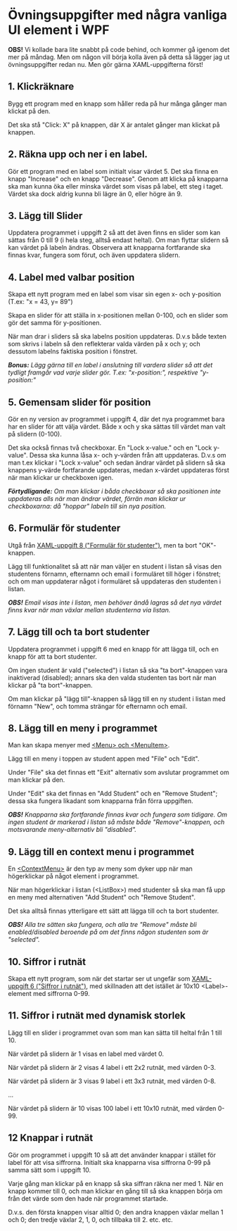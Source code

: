 # Övningsuppgifter med några vanliga UI element i WPF

**OBS!** Vi kollade bara lite snabbt på code behind, och kommer gå igenom det mer på måndag.
Men om någon vill börja kolla även på detta så lägger jag ut övningsuppgifter redan nu.
Men gör gärna XAML-uppgifterna först!

## 1. Klickräknare

Bygg ett program med en knapp som håller reda på hur många gånger man klickat på den.

Det ska stå "Click: X" på knappen, där X är antalet gånger man klickat på knappen.

## 2. Räkna upp och ner i en label.

Gör ett program med en label som initialt visar värdet 5. Det ska finna en knapp "Increase" och en knapp "Decrease". Genom att klicka på knapparna ska man kunna öka eller minska värdet som visas på label, ett steg i taget. Värdet ska dock aldrig kunna bli lägre än 0, eller högre än 9.

## 3. Lägg till Slider

Uppdatera programmet i uppgift 2 så att det även finns en slider som kan sättas från 0 till 9 (i hela steg, alltså endast heltal). Om man flyttar slidern så kan värdet på labeln ändras. Observera att knapparna fortfarande ska finnas kvar, fungera som förut, och även uppdatera slidern.

## 4. Label med valbar position

Skapa ett nytt program med en label som visar sin egen x- och y-position (T.ex: "x = 43, y= 89")

Skapa en slider för att ställa in x-positionen mellan 0-100, och en slider som gör det samma för y-positionen.

När man drar i sliders så ska labelns position uppdateras. D.v.s både texten som skrivs i labeln så den reflekterar valda värden på x och y; och dessutom labelns faktiska position i fönstret.

***Bonus:*** *Lägg gärna till en label i anslutning till vardera slider så att det tydligt framgår vad varje slider gör. T.ex: "x-position:", respektive "y-position:"*

## 5. Gemensam slider för position

Gör en ny version av programmet i uppgift 4, där det nya programmet bara har en slider för att välja värdet. Både x och y ska sättas till värdet man valt på slidern (0-100).

Det ska också finnas två checkboxar. En "Lock x-value." och en "Lock y-value". Dessa ska kunna låsa x- och y-värden från att uppdateras. D.v.s om man t.ex klickar i "Lock x-value" och sedan ändrar värdet på slidern så ska knappens y-värde fortfarande uppdateras, medan x-värdet uppdateras först när man klickar ur checkboxen igen.

***Förtydligande:*** *Om man klickar i båda checkboxar så ska positionen inte uppdateras alls när man ändrar värdet, förrän man klickar ur checkboxarna: då "hoppar" labeln till sin nya position.*

## 6. Formulär för studenter

Utgå från [XAML-uppgift 8 ("Formulär för studenter")](https://github.com/everyloop/NET24-Csharp/blob/master/Exercises/XAML.md), men ta bort "OK"-knappen.

Lägg till funktionalitet så att när man väljer en student i listan så visas den studentens förnamn, efternamn och email i formuläret till höger i fönstret; och om man uppdaterar något i formuläret så uppdateras den studenten i listan. 

***OBS!*** *Email visas inte i listan, men behöver ändå lagras så det nya värdet finns kvar när man växlar mellan studenterna via listan.*

## 7. Lägg till och ta bort studenter

Uppdatera programmet i uppgift 6 med en knapp för att lägga till, och en knapp för att ta bort studenter.

Om ingen student är vald ("selected") i listan så ska "ta bort"-knappen vara inaktiverad (disabled); annars ska den valda studenten tas bort när man klickar på "ta bort"-knappen.

Om man klickar på "lägg till"-knappen så lägg till en ny student i listan med förnamn "New", och tomma strängar för efternamn och email.

## 8. Lägg till en meny i programmet

Man kan skapa menyer med [\<Menu\> och \<MenuItem\>](https://wpf-tutorial.com/common-interface-controls/menu-control/).

Lägg till en meny i toppen av student appen med "File" och "Edit".

Under "File" ska det finnas ett "Exit" alternativ som avslutar programmet om man klickar på den.

Under "Edit" ska det finnas en "Add Student" och en "Remove Student"; dessa ska fungera likadant som knapparna från förra uppgiften.

***OBS!*** *Knapparna ska fortfarande finnas kvar och fungera som tidigare. Om ingen student är markerad i listan så måste både "Remove"-knappen, och motsvarande meny-alternativ bli "disabled".*

## 9. Lägg till en context menu i programmet

En [\<ContextMenu\>](https://wpf-tutorial.com/common-interface-controls/contextmenu/) är den typ av meny som dyker upp när man högerklickar på något element i programmet.

När man högerklickar i listan (\<ListBox\>) med studenter så ska man få upp en meny med alternativen "Add Student" och "Remove Student".

Det ska alltså finnas ytterligare ett sätt att lägga till och ta bort studenter.

***OBS!*** *Alla tre sätten ska fungera, och alla tre "Remove" måste bli enabled/disabled beroende på om det finns någon studenten som är "selected".*

## 10. Siffror i rutnät
Skapa ett nytt program, som när det startar ser ut ungefär som [XAML-uppgift 6 ("Siffror i rutnät")](https://github.com/everyloop/NET24-Csharp/blob/master/Exercises/XAML.md), med skillnaden att det istället är 10x10 \<Label\>-element med siffrorna 0-99.

## 11. Siffror i rutnät med dynamisk storlek

Lägg till en slider i programmet ovan som man kan sätta till heltal från 1 till 10.

När värdet på slidern är 1 visas en label med värdet 0. 

När värdet på slidern är 2 visas 4 label i ett 2x2 rutnät, med värden 0-3.

När värdet på slidern är 3 visas 9 label i ett 3x3 rutnät, med värden 0-8.

...

När värdet på slidern är 10 visas 100 label i ett 10x10 rutnät, med värden 0-99.

## 12 Knappar i rutnät

Gör om programmet i uppgift 10 så att det använder knappar i stället för label för att visa siffrorna. Initialt ska knapparna visa siffrorna 0-99 på samma sätt som i uppgift 10.

Varje gång man klickar på en knapp så ska siffran räkna ner med 1. När en knapp kommer till 0, och man klickar en gång till så ska knappen börja om från det värde som den hade när programmet startade.

D.v.s. den första knappen visar alltid 0; den andra knappen växlar mellan 1 och 0; den tredje växlar 2, 1, 0, och tillbaka till 2. etc. etc.



